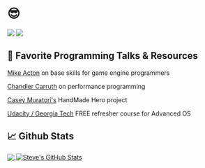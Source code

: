 # 😎

[![](https://img.shields.io/badge/linkedin-%2312100E.svg?&style=for-the-badge&logo=linkedin&logoColor=blue)](https://www.linkedin.com/in/steven-frazee/)
[![](https://img.shields.io/badge/email-%2312100E.svg?&style=for-the-badge&logo=gmail&logoColor=blue)](mailto:stevefrazee123@gmail.com)


## 🎤 Favorite Programming Talks & Resources

[Mike Acton](https://www.youtube.com/watch?v=4B00hV3wmMY) on base skills for game engine programmers

[Chandler Carruth](https://www.youtube.com/watch?v=fHNmRkzxHWs) on performance programming

[Casey Muratori's](https://handmadehero.org/) HandMade Hero project

[Udacity / Georgia Tech](https://www.udacity.com/course/gt-refresher-advanced-os--ud098) FREE refresher course for Advanced OS

## 📈 Github Stats

<a href="https://github.com/anuraghazra/github-readme-stats">
  <img align="center" src="https://github-readme-stats.vercel.app/api/top-langs/?username=steve3424&title_color=ffffff&text_color=c9cacc&icon_color=2bbc8a&bg_color=1d1f21&langs_count=3" />
</a>
<a href="https://github.com/anuraghazra/github-readme-stats">
  <img align="center" src="https://github-readme-stats.vercel.app/api?username=steve3424&show_icons=true&line_height=27&count_private=true&title_color=ffffff&text_color=c9cacc&icon_color=2bbc8a&bg_color=1d1f21" alt="Steve's GitHub Stats" />
</a>
